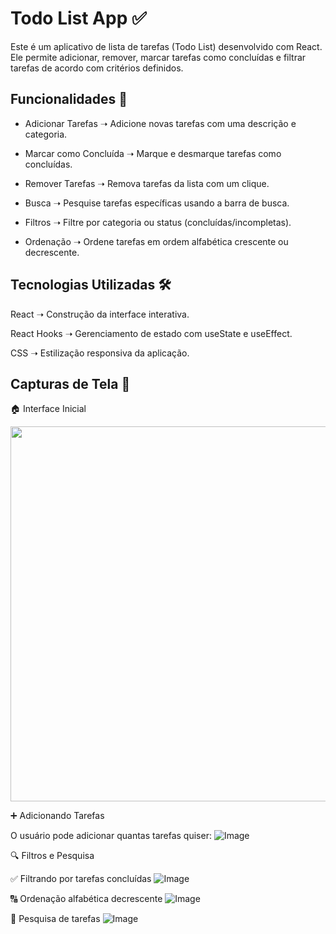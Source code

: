 # Todo List App ✅

Este é um aplicativo de lista de tarefas (Todo List) desenvolvido com React. Ele permite adicionar, remover, marcar tarefas como concluídas e filtrar tarefas de acordo com critérios definidos.

##  Funcionalidades 🚀

- Adicionar Tarefas ➝ Adicione novas tarefas com uma descrição e categoria.

- Marcar como Concluída ➝ Marque e desmarque tarefas como concluídas.

- Remover Tarefas ➝ Remova tarefas da lista com um clique.

- Busca ➝ Pesquise tarefas específicas usando a barra de busca.

- Filtros ➝ Filtre por categoria ou status (concluídas/incompletas).

- Ordenação ➝ Ordene tarefas em ordem alfabética crescente ou decrescente.


 ## Tecnologias Utilizadas 🛠️

React ➝ Construção da interface interativa.

React Hooks ➝ Gerenciamento de estado com useState e useEffect.

CSS ➝ Estilização responsiva da aplicação.


##  Capturas de Tela 📸

🏠 Interface Inicial

<img src="https://github.com/user-attachments/assets/2598b73f-c606-4c7f-8336-09c4bb22cfe6" width = "600"/>

➕ Adicionando Tarefas

O usuário pode adicionar quantas tarefas quiser:
![Image](https://github.com/user-attachments/assets/91912758-d8b4-4ab8-a9d0-03ca95b968f0)


🔍 Filtros e Pesquisa


✅ Filtrando por tarefas concluídas
![Image](https://github.com/user-attachments/assets/0428b601-78a2-4ea0-9e67-fd036de7c9e8)


🔠 Ordenação alfabética decrescente
![Image](https://github.com/user-attachments/assets/d3924415-0bb0-4e94-a16a-b35837502e30)

🔎 Pesquisa de tarefas
![Image](https://github.com/user-attachments/assets/db95a7d0-af56-4b19-9ef6-4e40f4a4d3c2)

